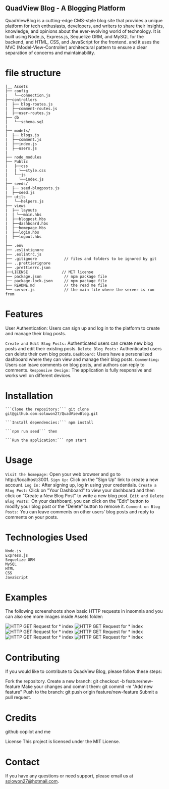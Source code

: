 ## QuadView Blog - A Blogging Platform

QuadViewBlog is a cutting-edge CMS-style blog site that provides a unique platform for tech enthusiasts, developers, and writers to share their insights, knowledge, and opinions about the ever-evolving world of technology. It is built using Node.js, Express.js, Sequelize ORM, and MySQL for the backend, and HTML, CSS, and JavaScript for the frontend. and it uses the MVC (Model-View-Controller) architectural pattern to ensure a clear separation of concerns and maintainability.

# file structure
```
|__ Assets                            
├── config                  
|   └──connection.js               
├──controllers
|  ├── blog-routes.js                                  
|  ├──comment-routes.js                        
|  ├──user-routes.js 
├── db                  
|   └──schema.sql                
|
├── models/                            
|  ├── blogs.js                                
|  ├──comment.js                       
|  ├──index.js                     
|  ├──users.js                 
|
├── node_modules
├── Public                  
|   ├──css
|   | └──style.css
|   └──js
|     └──index.js
├── seeds/                          
|  ├── seed-blogposts.js                                  
|  ├──seed.js                               
├── utils                  
|   └──helpers.js              
├── views                              
|  ├── layouts                                        
|  | └──main.hbs        
|  ├──blogpost.hbs                   
|  ├──dashboard.hbs          
|  ├──homepage.hbs          
|  ├──login.hbs                  
|  ├──logout.hbs                   
|
├── .env
├── .eslintignore
├── .eslintrc.js
├── .gitignore            // files and folders to be ignored by git
├── ..prettierignore
├── .prettierrc.json
├──LICENSE               // MIT license
├── package.json          // npm package file
├── package-lock.json     // npm package file
├── README.md             // the read me file   
└── server.js             // the main file where the server is run from      
```

# Features

User Authentication: Users can sign up and log in to the platform to create and manage their blog posts.

```Create and Edit Blog Posts:``` Authenticated users can create new blog posts and edit their existing posts.
```Delete Blog Posts:``` Authenticated users can delete their own blog posts.
```Dashboard:``` Users have a personalized dashboard where they can view and manage their blog posts.
```Commenting:``` Users can leave comments on blog posts, and authors can reply to comments.
```Responsive Design:``` The application is fully responsive and works well on different devices.

# Installation
```
```Clone the repository:``` git clone git@github.com:solowon27/QuadViewBlog.git

```Install dependencies:``` npm install

```npm run seed``` then

```Run the application:``` npm start
```

# Usage

```Visit the homepage:``` Open your web browser and go to http://localhost:3001.
```Sign Up:``` Click on the "Sign Up" link to create a new account.
```Log In:``` After signing up, log in using your credentials.
```Create a Blog Post:``` Click on "Your Dashboard" to view your dashboard and then click on "Create a New Blog Post" to write a new blog post.
```Edit and Delete Blog Posts:``` On your dashboard, you can click on the "Edit" button to modify your blog post or the "Delete" button to remove it.
```Comment on Blog Posts:``` You can leave comments on other users' blog posts and reply to comments on your posts.

# Technologies Used
```
Node.js
Express.js
Sequelize ORM
MySQL
HTML
CSS
JavaScript
```

# Examples 

The following screenshoots show basic HTTP requests in insomnia and you can also see more images inside Assets folder:

![HTTP GET Request for * index](./Assets/homepage.jpg)
![HTTP GET Request for * index](./Assets/dashboard.jpg)
![HTTP GET Request for * index](./Assets/login.jpg)
![HTTP GET Request for * index](./Assets/signup.jpg)
![HTTP GET Request for * index](./Assets/blog-with-comment.jpg)
![HTTP GET Request for * index](./Assets/blog-with-no-comment.jpg)

# Contributing
If you would like to contribute to QuadView Blog, please follow these steps:

Fork the repository.
Create a new branch: git checkout -b feature/new-feature
Make your changes and commit them: git commit -m "Add new feature"
Push to the branch: git push origin feature/new-feature
Submit a pull request.

# Credits
github copilot and me 

License
This project is licensed under the MIT License.

# Contact
If you have any questions or need support, please email us at solowon27@hotmail.com.